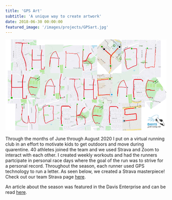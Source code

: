 ```yaml
---
title: 'GPS Art'
subtitle: 'A unique way to create artwork'
date: 2018-06-30 00:00:00
featured_image: '/images/projects/GPSart.jpg'
---
```


<img src="/images/projects/dyrcStravaArt.png" alt="Thank you health care workers Strava art">

Through the months of June through August 2020 I put on a virtual running club in an effort to motivate kids to get outdoors and move during quarentine. 40 athletes joined the team and we used Strava and Zoom to interact with each other. I created weekly workouts and had the runners partcipate in personal race days where the goal of the run was to strive for a personal record. Throughout the season, each runner used GPS technology to run a letter. As seen below, we created a Strava masterpiece! Check out our team Strava page [here](https://www.strava.com/clubs/dyrc).

An article about the season was featured in the Davis Enterprise and can be read [here](https://www.davisenterprise.com/sports/harper-harriers-map-out-a-unique-thank-you-to-workers/).